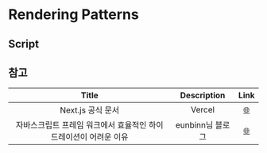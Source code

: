 # Rendering Patterns

## Script

## 참고

|                              Title                               |   Description    |                                                                 Link                                                                  |
| :--------------------------------------------------------------: | :--------------: | :-----------------------------------------------------------------------------------------------------------------------------------: |
|                        Next.js 공식 문서                         |      Vercel      |                               <a href="https://nextjs.org/docs/getting-started" target="_blank">🌐</a>                                |
| 자바스크립트 프레임 워크에서 효율적인 하이드레이션이 어려운 이유 | eunbinn님 블로그 | <a href="https://velog.io/@eunbinn/%EB%B2%88%EC%97%AD-why-efficient-hydration-in-javascript-is-so-challenging" target="_blank">🌐</a> |
